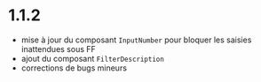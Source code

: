 # 1.1.2

- mise à jour du composant `InputNumber` pour bloquer les saisies inattendues sous FF
- ajout du composant `FilterDescription`
- corrections de bugs mineurs